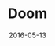 ---
layout: album
date: 2016-05-13
title: Doom
developer: id Software
card-image: 0
card-offset: 0
banner-image: 0
banner-offset: 0
---